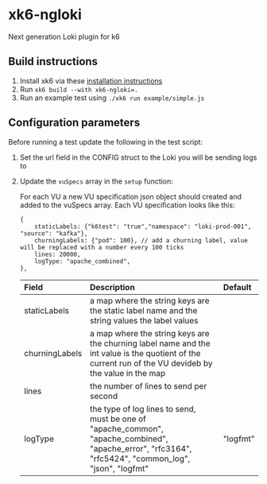 # xk6-ngloki
Next generation Loki plugin for k6

## Build instructions

1. Install xk6 via these [installation instructions](https://github.com/grafana/xk6#install-xk6)
2. Run `xk6 build --with xk6-ngloki=.`
3. Run an example test using `./xk6 run example/simple.js`

## Configuration parameters

Before running a test update the following in the test script:

1. Set the url field in the CONFIG struct to the Loki you will be sending logs to
2. Update the `vuSpecs` array in the `setup` function:

   For each VU a new VU specification json object should created and added to the vuSpecs array. Each VU specification looks like this:

   ```
   {
       staticLabels: {"k6test": "true","namespace": "loki-prod-001", "source": "kafka"},
       churningLabels: {"pod": 100}, // add a churning label, value will be replaced with a number every 100 ticks
       lines: 20000,
       logType: "apache_combined",
   },
   ```

   | Field          | Description                                                                                                                                            | Default   |
   | :------------- | :----------------------------------------------------------------------------------------------------------------------------------------------------- | :-------- |
   | staticLabels   | a map where the string keys are the static label name and the string values the label values                                                           |           |
   | churningLabels | a map where the string keys are the churning label name and the int value is the quotient of the current run of the VU devideb by the value in the map |           |
   | lines          | the number of lines to send per second                                                                                                                 |           |
   | logType        | the type of log lines to send, must be one of "apache_common", "apache_combined", "apache_error", "rfc3164", "rfc5424", "common_log", "json", "logfmt" | "logfmt"  |


